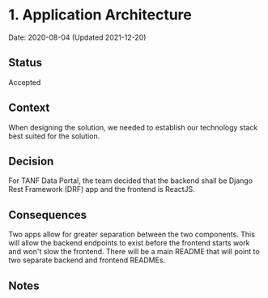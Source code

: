 # 1. Application Architecture
Date: 2020-08-04 (Updated 2021-12-20)

## Status

Accepted

## Context
When designing the solution, we needed to establish our technology stack best suited for the solution.

## Decision

For TANF Data Portal, the team decided that the backend shall be  Django Rest Framework (DRF) app and the frontend is ReactJS. 

## Consequences

Two apps allow for greater separation between the two components. This will allow the backend endpoints to exist before the frontend starts work and won't slow the frontend. There will be a main README that will point to two separate backend and frontend READMEs.

## Notes
